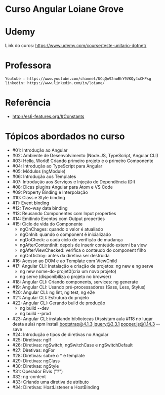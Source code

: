 # Curso Angular Loiane Grove
# Udemy
  Link do curos: https://www.udemy.com/course/teste-unitario-dotnet/

# Professora
	Youtube : https://www.youtube.com/channel/UCqQn92noBhY9VKQy4xCHPsg
	linkedin: https://www.linkedin.com/in/loiane/

# Referência
  - http://es6-features.org/#Constants

# Tópicos abordados no curso
  - #01: Introdução ao Angular
  - #02: Ambiente de Desenvolvimento (Node.JS, TypeScript, Angular CLI)
  - #03: Hello, World! Criando primeiro projeto e o primeiro Componente
  - #04: Introdução ao TypeScript para Angular
  - #05: Módulos (ngModule)
  - #06: Introdução aos Templates
  - #07: Introdução aos Serviços e Injeção de Dependência (DI)
  - #08: Dicas plugins Angular para Atom e VS Code
  - #09: Property Binding e Interpolação
  - #10: Class e Style binding
  - #11: Event binding
  - #12: Two-way data binding
  - #13: Reusando Componentes com Input properties
  - #14: Emitindo Eventos com Output properties
  - #15: Ciclo de vida do Componente
      - ngOnChages: quando o valor é atualiado
      - ngOnInit: quando o component é inicializado
      - ngDoCheck: a cada ciclo de verifição de mudança
      - ngAfterContentInit: depois de inserir conteúdo externi ba view
      - ngAfterViewChecked: verifica o conteudo do component filho
      - ngOnDistroy: antes da diretiva ser destruida
  - #16: Acesso ao DOM e ao Template com ViewChild
  - #17: Angular CLI: Instalação e criação de projetos: ng new e ng serve
    - ng new nome-do-projet0(cria um novo projeto)
    - ng serve (disponibiliza o projeto no browser)
  - #18: Angular CLI: Criando components, services: ng generate
  - #19: Angular CLI: Usando pré-processadores (Sass, Less, Stylus)
  - #20: Angular CLI: ng lint, ng test, ng e2e
  - #21: Angular CLI: Estrutura do projeto
  - #22: Angular CLI: Gerando build de produção
    - ng build --dev
    - ng build --prod
  - #23: Angular CLI: instalando bibliotecas (Assistam aula #118 no lugar desta aula)
      npm install bootstrap@4.1.3 jquery@3.3.1 popper.js@1.14.3 --save
  - #24: Introdução e tipos de diretivas no Angular 
  - #25: Diretivas: ngIf
  - #26: Diretivas: ngSwitch, ngSwitchCase e ngSwitchDefault
  - #27: Diretivas: ngFor
  - #28: Diretivas: sobre o * e template
  - #29: Diretivas: ngClass
  - #30: Diretivas: ngStyle
  - #31: Operador Elvis ("?")
  - #32: ng-content
  - #33: Criando uma diretiva de atributo
  - #34: Diretivas: HostListener e HostBinding